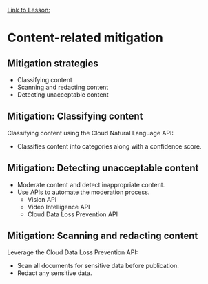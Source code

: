 [Link to Lesson:](https://www.cloudskillsboost.google/paths/15/course_templates/88/video/483863)

# Content-related mitigation

## Mitigation strategies
- Classifying content
- Scanning and redacting content
- Detecting unacceptable content

## Mitigation: Classifying content
Classifying content using the Cloud Natural Language API:
- Classifies content into categories along with a confidence score.

## Mitigation: Detecting unacceptable content
- Moderate content and detect inappropriate content.
- Use APIs to automate the moderation process.
    - Vision API
    - Video Intelligence API
    - Cloud Data Loss Prevention API

## Mitigation: Scanning and redacting content
Leverage the Cloud Data Loss Prevention API:
- Scan all documents for sensitive data before publication.
- Redact any sensitive data.
